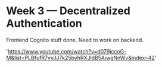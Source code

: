 # Week 3 — Decentralized Authentication

Frontend Cognito stuff done. Need to work on backend.

'https://www.youtube.com/watch?v=d079jccoG-M&list=PLBfufR7vyJJ7k25byhRXJldB5AiwgNnWv&index=42'

